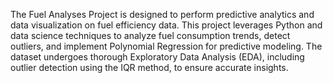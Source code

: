 The Fuel Analyses Project is designed to perform predictive analytics and data visualization on fuel efficiency data. This project leverages Python and data science techniques to analyze fuel consumption trends, detect outliers, and implement Polynomial Regression for predictive modeling. The dataset undergoes thorough Exploratory Data Analysis (EDA), including outlier detection using the IQR method, to ensure accurate insights.
